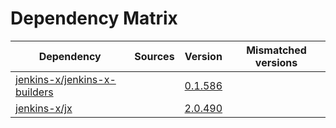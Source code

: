 # Dependency Matrix

Dependency | Sources | Version | Mismatched versions
---------- | ------- | ------- | -------------------
[jenkins-x/jenkins-x-builders](https://github.com/jenkins-x/jenkins-x-builders) |  | [0.1.586]() | 
[jenkins-x/jx](https://github.com/jenkins-x/jx) |  | [2.0.490](https://github.com/jenkins-x/jx/releases/tag/v2.0.490) | 
